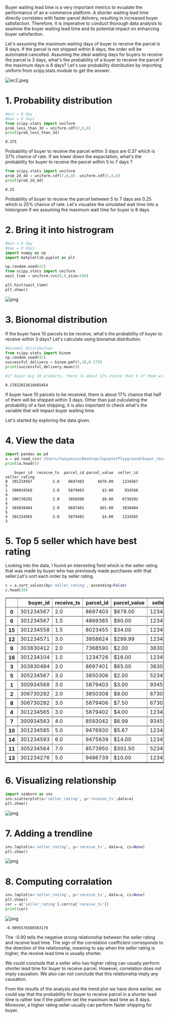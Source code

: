 Buyer waiting lead time is a very important metrics to evualate the performance of an e-commerce platform. A shorter waiting lead time directly correlates with faster parcel delivery, resulting in increased buyer satisfaction. 
Therefore, it is imperative to conduct thorough data analysis to examine the buyer waiting lead time and its potential impact on enhancing buyer satisfaction.

Let's assuming the maximum waiting days of buyer to receive the parcel is 8 days. If the parcel is not shipped within 8 days, the order will be automated cancelled. Assuming the ideal waiting days for buyers to receive the parcel is 3 days, what's the probability of a buyer to receive the parcel if the maximum days is 8 days? Let's use probability distribution by importing uniform from scipy.stats module to get the answer.

![ec2.jpeg](ec2.jpeg)

# 1. Probability distribution


```python
#min = 0 day
#max = 8 days
from scipy.stats import uniform
prob_less_than_3d = uniform.cdf(3,0,8)
print(prob_less_than_3d)
```

    0.375


Probability of buyer to receive the parcel within 3 days are 0.37 which is 37% chance of rate. If we lower down the expactation, what's the probability for buyer to receive the parcel within 5 to 7 days ?


```python
from scipy.stats import uniform
prob_2d_4d = uniform.cdf(7,0,8)- uniform.cdf(5,0,8)
print(prob_2d_4d)
```

    0.25


Probability of buyer to receive the parcel between 5 to 7 days are 0.25 which is 25% chance of rate. Let's visualize the simulated wait time into a historgram if we assuming the maximum wait time for buyer is 8 days.

# 2. Bring it into histrogram


```python
#min = 0 day
#max = 8 days
import numpy as np
import matplotlib.pyplot as plt

np.random.seed(42)
from scipy.stats import uniform
wait_time = uniform.rvs(0,8,size=100)

plt.hist(wait_time)
plt.show()
```


    
![png](output_7_0.png)
    


# 3. Bionomal distribution

If the buyer have 10 parcels to be receive, what's the probability of buyer to receive within 3 days? Let's calculate using bionamal distribution.


```python
#binomal distribution
from scipy.stats import binom
np.random.seed(42)
successful_delivery = binom.pmf(5,10,0.375)
print(successful_delivery.mean())

#if buyer buy 10 products, there is about 17% chance that 5 of them will be shipped within 3 days
```

    0.17822021618485454


If buyer have 10 parcels to be received, there is about 17% chance that half of them will be shipped within 3 days.
Other than just culculating the probability of a fast shipping, it is also important to check what's the variable that will impact buyer waiting time.

Let's started by exploring the data given.

# 4. View the data


```python
import pandas as pd
a = pd.read_csv('/Users/tanyanxin/Desktop/JupuyterPlayground/buyer_receive_ts.csv')
print(a.head())
```

        buyer_id  receive_ts  parcel_id parcel_value  seller_id  seller_rating
    0  301234567         2.0    8697403      $678.00    1234567              5
    1  300934568         3.0    5879403        $3.00     934568              4
    2  306730292         2.0    3850308        $8.00    6730292              4
    3  303830484         2.0    8697401       $65.00    3830484              5
    4  301234565         3.0    5879402        $4.00    1234565              3


# 5. Top 5 seller which have best rating 

Looking into the data, I found an interesting field which is the seller rating that was made by buyer who has previosuly made purchases with that seller.Let's sort each order by seller rating.


```python
c = a.sort_values(by='seller_rating', ascending=False)
c.head(50)
```


<table border="1" class="dataframe">
  <thead>
    <tr style="text-align: right;">
      <th></th>
      <th>buyer_id</th>
      <th>receive_ts</th>
      <th>parcel_id</th>
      <th>parcel_value</th>
      <th>seller_id</th>
      <th>seller_rating</th>
    </tr>
  </thead>
  <tbody>
    <tr>
      <th>0</th>
      <td>301234567</td>
      <td>2.0</td>
      <td>8697403</td>
      <td>$678.00</td>
      <td>1234567</td>
      <td>5</td>
    </tr>
    <tr>
      <th>6</th>
      <td>301234567</td>
      <td>1.5</td>
      <td>4869385</td>
      <td>$90.00</td>
      <td>1234567</td>
      <td>5</td>
    </tr>
    <tr>
      <th>15</th>
      <td>301234558</td>
      <td>1.5</td>
      <td>8023455</td>
      <td>$34.00</td>
      <td>1234558</td>
      <td>5</td>
    </tr>
    <tr>
      <th>12</th>
      <td>301234571</td>
      <td>3.0</td>
      <td>3958624</td>
      <td>$299.99</td>
      <td>1234571</td>
      <td>5</td>
    </tr>
    <tr>
      <th>9</th>
      <td>303830412</td>
      <td>2.0</td>
      <td>7368590</td>
      <td>$2.00</td>
      <td>3830412</td>
      <td>5</td>
    </tr>
    <tr>
      <th>16</th>
      <td>301234104</td>
      <td>1.0</td>
      <td>1234726</td>
      <td>$16.00</td>
      <td>1234104</td>
      <td>5</td>
    </tr>
    <tr>
      <th>3</th>
      <td>303830484</td>
      <td>2.0</td>
      <td>8697401</td>
      <td>$65.00</td>
      <td>3830484</td>
      <td>5</td>
    </tr>
    <tr>
      <th>5</th>
      <td>305234567</td>
      <td>3.0</td>
      <td>3850306</td>
      <td>$2.00</td>
      <td>5234567</td>
      <td>4</td>
    </tr>
    <tr>
      <th>1</th>
      <td>300934568</td>
      <td>3.0</td>
      <td>5879403</td>
      <td>$3.00</td>
      <td>934568</td>
      <td>4</td>
    </tr>
    <tr>
      <th>2</th>
      <td>306730292</td>
      <td>2.0</td>
      <td>3850308</td>
      <td>$8.00</td>
      <td>6730292</td>
      <td>4</td>
    </tr>
    <tr>
      <th>8</th>
      <td>306730292</td>
      <td>3.0</td>
      <td>5879406</td>
      <td>$7.50</td>
      <td>6730292</td>
      <td>4</td>
    </tr>
    <tr>
      <th>4</th>
      <td>301234565</td>
      <td>3.0</td>
      <td>5879402</td>
      <td>$4.00</td>
      <td>1234565</td>
      <td>3</td>
    </tr>
    <tr>
      <th>7</th>
      <td>300934563</td>
      <td>4.0</td>
      <td>8593042</td>
      <td>$6.99</td>
      <td>934563</td>
      <td>2</td>
    </tr>
    <tr>
      <th>10</th>
      <td>301234585</td>
      <td>5.0</td>
      <td>9476930</td>
      <td>$5.67</td>
      <td>1234585</td>
      <td>2</td>
    </tr>
    <tr>
      <th>14</th>
      <td>301234593</td>
      <td>6.0</td>
      <td>9475639</td>
      <td>$14.00</td>
      <td>1234593</td>
      <td>2</td>
    </tr>
    <tr>
      <th>11</th>
      <td>305234564</td>
      <td>7.0</td>
      <td>8573950</td>
      <td>$301.50</td>
      <td>5234564</td>
      <td>1</td>
    </tr>
    <tr>
      <th>13</th>
      <td>301234276</td>
      <td>5.0</td>
      <td>9486739</td>
      <td>$10.00</td>
      <td>1234276</td>
      <td>1</td>
    </tr>
  </tbody>
</table>
</div>



# 6. Visualizing relationship


```python
import seaborn as sns
sns.scatterplot(x='seller_rating', y='receive_ts',data=a)
plt.show()
```


    
![png](output_18_0.png)
    


# 7. Adding a trendline


```python
sns.lmplot(x='seller_rating', y='receive_ts', data=a, ci=None)
plt.show()
```


    
![png](output_20_0.png)
    


# 8. Computing corralation


```python
sns.lmplot(x='seller_rating', y='receive_ts', data=a, ci=None)
plt.show()
cor = a['seller_rating'].corr(a['receive_ts'])
print(cor)
```


    
![png](output_22_0.png)
    


    -0.9095576586503179


The -0.90 tells the negative strong relationship between the seller rating and receive lead time. The sign of the correlation coefficient corresponds to the direction of the relationship, meaning to say when the seller rating is higher, the receive lead time is usually shorter. 

We could conclude that a seller who has higher rating can usually perform shorter lead time for buyer to receive parcel. However, correlation does not imply causation. We also can not conclude that this relationship imply any causation. 

From the results of the analysis and the trend plot we have done earlier, we could say that the probability for buyer to receive parcel in a shorter lead time is rather low if the platform set the maximum lead time as 8 days. Moreover, a higher rating seller usually can perform faster shipping for buyer.


```python

```

